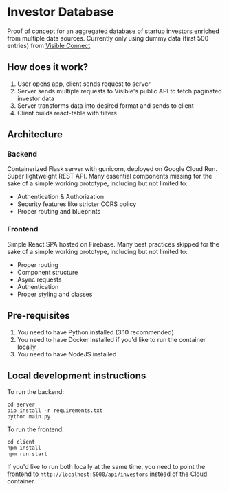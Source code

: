 # Investor Database

Proof of concept for an aggregated database of startup investors enriched from multiple data sources. Currently only using dummy data (first 500 entries) from [Visible Connect](https://connect.visible.vc/investors)

## How does it work?

1. User opens app, client sends request to server
2. Server sends multiple requests to Visible's public API to fetch paginated investor data
3. Server transforms data into desired format and sends to client
4. Client builds react-table with filters 

## Architecture

### Backend

Containerized Flask server with gunicorn, deployed on Google Cloud Run. Super lightweight REST API. Many essential components missing for the sake of a simple working prototype, including but not limited to:
- Authentication & Authorization
- Security features like stricter CORS policy
- Proper routing and blueprints

### Frontend

Simple React SPA hosted on Firebase. Many best practices skipped for the sake of a simple working prototype, including but not limited to:
- Proper routing
- Component structure
- Async requests
- Authentication
- Proper styling and classes

## Pre-requisites

1. You need to have Python installed (3.10 recommended)
2. You need to have Docker installed if you'd like to run the container locally
3. You need to have NodeJS installed

## Local development instructions

To run the backend:
```
cd server
pip install -r requirements.txt
python main.py
```

To run the frontend:
```
cd client
npm install
npm run start
```

If you'd like to run both locally at the same time, you need to point the frontend to `http://localhost:5000/api/investors` instead of the Cloud container.
